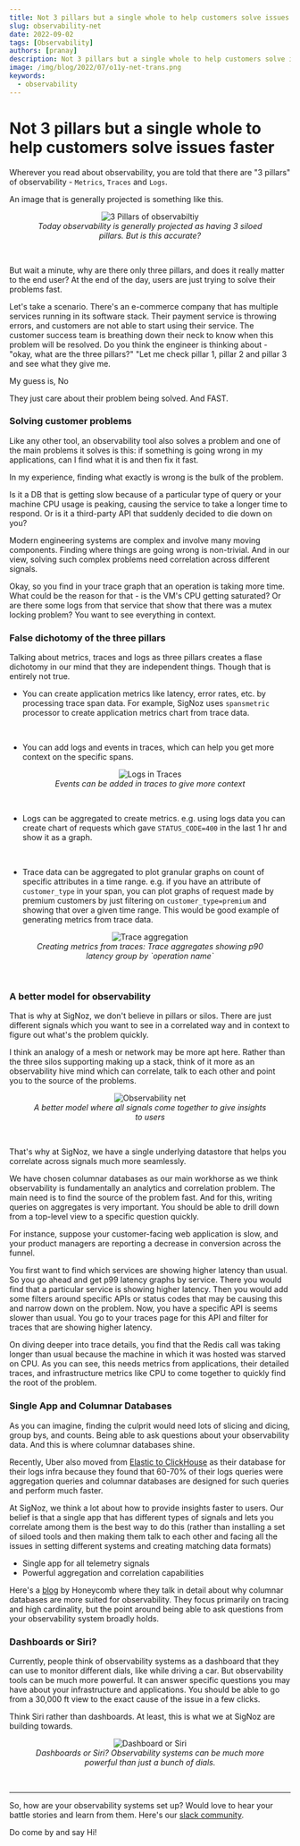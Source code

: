 ```yaml
---
title: Not 3 pillars but a single whole to help customers solve issues faster
slug: observability-net
date: 2022-09-02
tags: [Observability]
authors: [pranay]
description: Not 3 pillars but a single whole to help customers solve issues faster
image: /img/blog/2022/07/o11y-net-trans.png
keywords:
  - observability
---
```


# Not 3 pillars but a single whole to help customers solve issues faster

<head>
  <link rel="canonical" href="https://signoz.io/blog/observability-net/"/>
  <title>Not 3 pillars but a single whole to help customers solve issues faster</title>
</head>

Wherever you read about observability, you are told that there are "3 pillars" of observability - `Metrics`, `Traces` and `Logs`.

An image that is generally projected is something like this.

<figure data-zoomable align='center'>
    <img src="/img/blog/2022/07/3-pillars.png" alt="3 Pillars of observabiltiy"/>
    <figcaption><i>Today observability is generally projected as having 3 siloed pillars. But is this accurate?</i></figcaption>
</figure>

<br />

<!--truncate-->


But wait a minute, why are there only three pillars, and does it really matter to the end user? At the end of the day, users are just trying to solve their problems fast.

Let's take a scenario. There's an e-commerce company that has multiple services running in its software stack. Their payment service is throwing errors, and customers are not able to start using their service. The customer success team is breathing down their neck to know when this problem will be resolved. Do you think the engineer is thinking about - "okay, what are the three pillars?"  "Let me check pillar 1, pillar 2 and pillar 3 and see what they give me.

My guess is, No

They just care about their problem being solved. And FAST.

### Solving customer problems

Like any other tool, an observability tool also solves a problem and one of the main problems it solves is this: if something is going wrong in my applications, can I find what it is and then fix it fast.

In my experience, finding what exactly is wrong is the bulk of the problem.

Is it a DB that is getting slow because of a particular type of query or your machine CPU usage is peaking, causing the service to take a longer time to respond. Or is it a third-party API that suddenly decided to die down on you?

Modern engineering systems are complex and involve many moving components. Finding where things are going wrong is non-trivial.
And in our view, solving such complex problems need correlation across different signals.

Okay, so you find in your trace graph that an operation is taking more time. What could be the reason for that - is the VM's CPU getting saturated? Or are there some logs from that service that show that there was a mutex locking problem? You want to see everything in context.

### False dichotomy of the three pillars

Talking about metrics, traces and logs as three pillars creates a flase dichotomy in our mind that they are independent things. Though that is entirely not true.

- You can create application metrics like latency, error rates, etc. by processing trace span data. For example, SigNoz uses `spansmetric` processor to create application metrics chart from trace data.

<br />


- You can add logs and events in traces, which can help you get more context on the specific spans.

<figure data-zoomable align='center'>
    <img src="/img/blog/2022/08/logs_traces.webp" alt="Logs in Traces"/>
    <figcaption><i>Events can be added in traces to give more context</i></figcaption>
</figure>

<br />

- Logs can be aggregated to create metrics. e.g. using logs data you can create chart of requests which gave `STATUS_CODE=400` in the last 1 hr and show it as a graph. 

<br />


- Trace data can be aggregated to plot granular graphs on count of specific attributes in a time range. e.g. if you have an attribute of `customer_type` in your span, you can plot graphs of request made by premium customers by just filtering on `customer_type=premium` and showing that over a given time range. This would be good example of generating metrics from trace data.

<figure data-zoomable align='center'>
    <img src="/img/blog/2022/08/trace_aggregation.webp" alt="Trace aggregation"/>
    <figcaption><i>Creating metrics from traces: Trace aggregates showing p90 latency group by `operation name`</i></figcaption>
</figure>

<br />


### A better model for observability

That is why at SigNoz, we don't believe in pillars or silos. There are just different signals which you want to see in a correlated way and in context to figure out what's the problem quickly.

I think an analogy of a mesh or network may be more apt here. Rather than the three silos supporting making up a stack, think of it more as an observability hive mind which can correlate, talk to each other and point you to the source of the problems.

<figure data-zoomable align='center'>
    <img src="/img/blog/2022/07/o11y-net-trans.png" alt="Observability net"/>
    <figcaption><i>A better model where all signals come together to give insights to users</i></figcaption>
</figure>

<br />

That's why at SigNoz, we have a single underlying datastore that helps you correlate across signals much more seamlessly.

We have chosen columnar databases as our main workhorse as we think observability is fundamentally an analytics and correlation problem. The main need is to find the source of the problem fast. And for this, writing queries on aggregates is very important.
You should be able to drill down from a top-level view to a specific question quickly.

For instance, suppose your customer-facing web application is slow, and your product managers are reporting a decrease in conversion across the funnel.

You first want to find which services are showing higher latency than usual. So you go ahead and get p99 latency graphs by service. There you would find that a particular service is showing higher latency. Then you would add some filters around specific APIs or status codes that may be causing this and narrow down on the problem. Now, you have a specific API is seems slower than usual. You go to your traces page for this API and filter for traces that are showing higher latency.

On diving deeper into trace details, you find that the Redis call was taking longer than usual because the machine in which it was hosted was starved on CPU. As you can see, this needs metrics from applications, their detailed traces, and infrastructure metrics like CPU to come together to quickly find the root of the problem.

### Single App and Columnar Databases

As you can imagine, finding the culprit would need lots of slicing and dicing, group bys, and counts. Being able to ask questions about your observability data. And this is where columnar databases shine.

Recently, Uber also moved from [Elastic to ClickHouse](https://eng.uber.com/logging/) as their database for their logs infra because they found that 60-70% of their logs queries were aggregation queries and columnar databases are designed for such queries and perform much faster.

At SigNoz, we think a lot about how to provide insights faster to users. Our belief is that a single app that has different types of signals and lets you correlate among them is the best way to do this (rather than installing a set of siloed tools and then making them talk to each other and facing all the issues in setting different systems and creating matching data formats)

- Single app for all telemetry signals
- Powerful aggregation and correlation capabilities

Here's a [blog](https://www.honeycomb.io/blog/why-observability-requires-distributed-column-store/) by Honeycomb where they talk in detail about why columnar databases are more suited for observability. They focus primarily on tracing and high cardinality, but the point around being able to ask questions from your observability system broadly holds.

### Dashboards or Siri?

Currently, people think of observability systems as a dashboard that they can use to monitor different dials, like while driving a car. But observability tools can be much more powerful. It can answer specific questions you may have about your infrastructure and applications. You should be able to go from a 30,000 ft view to the exact cause of the issue in a few clicks.

Think Siri rather than dashboards. At least, this is what we at SigNoz are building towards.

<figure data-zoomable align='center'>
    <img src="/img/blog/2022/07/dashboard-or-alexa.png" alt="Dashboard or Siri"/>
    <figcaption><i>Dashboards or Siri? Observability systems can be much more powerful than just a bunch of dials.</i></figcaption>
</figure>

<br />

----

So, how are your observability systems set up? Would love to hear your battle stories and learn from them. Here's our [slack community](https://signoz.io/slack). 

Do come by and say Hi! 


